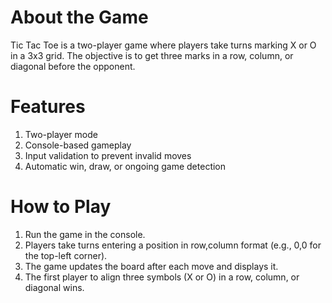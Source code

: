 
# About the Game
Tic Tac Toe is a two-player game where players take turns marking X or O in a 3x3 grid. The objective is to get three marks in a row, column, or diagonal before the opponent.

# Features
1. Two-player mode
2. Console-based gameplay
3. Input validation to prevent invalid moves
4. Automatic win, draw, or ongoing game detection

# How to Play
1. Run the game in the console.
2. Players take turns entering a position in row,column format (e.g., 0,0 for the top-left corner).
3. The game updates the board after each move and displays it.
4. The first player to align three symbols (X or O) in a row, column, or diagonal wins.

